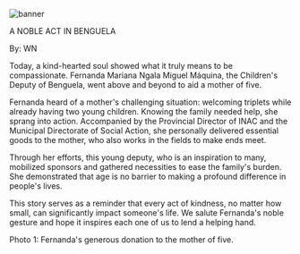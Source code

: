 ![banner](https://i.ibb.co/CbHwGJS/PHOTO-2024-07-16-14-54-09-2.jpg)

A NOBLE ACT IN BENGUELA

By: WN

Today, a kind-hearted soul showed what it truly means to be compassionate. Fernanda Mariana Ngala Miguel Máquina, the Children's Deputy of Benguela, went above and beyond to aid a mother of five.

Fernanda heard of a mother's challenging situation: welcoming triplets while already having two young children. Knowing the family needed help, she sprang into action. Accompanied by the Provincial Director of INAC and the Municipal Directorate of Social Action, she personally delivered essential goods to the mother, who also works in the fields to make ends meet.

Through her efforts, this young deputy, who is an inspiration to many, mobilized sponsors and gathered necessities to ease the family's burden. She demonstrated that age is no barrier to making a profound difference in people's lives.

This story serves as a reminder that every act of kindness, no matter how small, can significantly impact someone's life. We salute Fernanda's noble gesture and hope it inspires each one of us to lend a helping hand.

Photo 1: Fernanda's generous donation to the mother of five.
